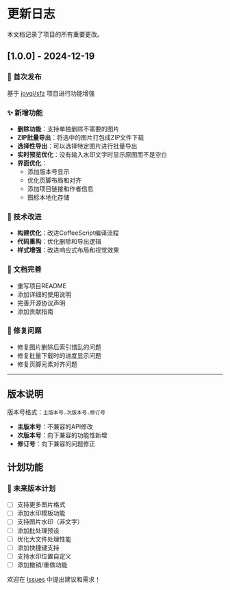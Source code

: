 # 更新日志

本文档记录了项目的所有重要更改。

## [1.0.0] - 2024-12-19

### 🎉 首次发布
基于 [joyqi/sfz](https://github.com/joyqi/sfz) 项目进行功能增强

### ✨ 新增功能
- **删除功能**：支持单独删除不需要的图片
- **ZIP批量导出**：将选中的图片打包成ZIP文件下载
- **选择性导出**：可以选择特定图片进行批量导出
- **实时预览优化**：没有输入水印文字时显示原图而不是空白
- **界面优化**：
  - 添加版本号显示
  - 优化页脚布局和对齐
  - 添加项目链接和作者信息
  - 图标本地化存储

### 🔧 技术改进
- **构建优化**：改进CoffeeScript编译流程
- **代码重构**：优化删除和导出逻辑
- **样式增强**：改进响应式布局和视觉效果

### 📝 文档完善
- 重写项目README
- 添加详细的使用说明
- 完善开源协议声明
- 添加贡献指南

### 🐛 修复问题
- 修复图片删除后索引错乱的问题
- 修复批量下载时的进度显示问题
- 修复页脚元素对齐问题

---

## 版本说明

版本号格式：`主版本号.次版本号.修订号`

- **主版本号**：不兼容的API修改
- **次版本号**：向下兼容的功能性新增
- **修订号**：向下兼容的问题修正

## 计划功能

### 🔮 未来版本计划
- [ ] 支持更多图片格式
- [ ] 添加水印模板功能
- [ ] 支持图片水印（非文字）
- [ ] 添加批处理预设
- [ ] 优化大文件处理性能
- [ ] 添加快捷键支持
- [ ] 支持水印位置自定义
- [ ] 添加撤销/重做功能

欢迎在 [Issues](https://github.com/hloolx/shuiyin/issues) 中提出建议和需求！